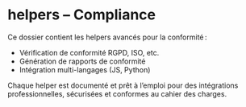 # helpers – Compliance

Ce dossier contient les helpers avancés pour la conformité :
- Vérification de conformité RGPD, ISO, etc.
- Génération de rapports de conformité
- Intégration multi-langages (JS, Python)

Chaque helper est documenté et prêt à l’emploi pour des intégrations professionnelles, sécurisées et conformes au cahier des charges.
